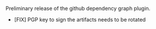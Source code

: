 Preliminary release of the github dependency graph plugin.

- [FIX] PGP key to sign the artifacts needs to be rotated
